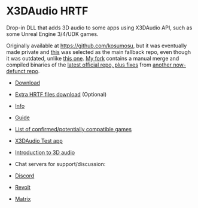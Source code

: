 # X3DAudio HRTF

Drop-in DLL that adds 3D audio to some apps using X3DAudio API, such as some Unreal Engine 3/4/UDK games.  

Originally available at https://github.com/kosumosu, but it was eventually made private and [this](https://github.com/HungryDoctor/x3daudio1_7_hrtf) was selected as the main fallback repo, even though it was outdated, unlike [this one](https://github.com/clayne/x3daudio1_7_hrtf). [My fork](https://github.com/ThreeDeeJay/x3daudio1_7_hrtf/releases) contains a manual merge and compiled binaries of the [latest official repo, plus fixes](https://github.com/clayne/x3daudio1_7_hrtf/compare/master...ThreeDeeJay:x3daudio1_7_hrtf:master) from [another now-defunct repo](https://github.com/jimmon89/x3daudio1_7_hrtf).

- [Download](https://github.com/ThreeDeeJay/x3daudio1_7_hrtf/releases)
- [Extra HRTF files download](https://kutt.it/FindX3DAudioHRTFHRIR) (Optional)
- [Info](https://airtable.com/appayGNkn3nSuXkaz/shrqognt6657fDCIT/tblNnVIN3hWOpI0sB/viw4qgjmLlrCm7sTK/recQfMQuFbg6TkA4F)   
- [Guide](https://airtable.com/appayGNkn3nSuXkaz/shrUtry8KIFyohJl1/tblNnVIN3hWOpI0sB/viwIZCSU55F9PByA7/recQfMQuFbg6TkA4F)  
- [List of confirmed/potentially compatible games](https://airtable.com/appayGNkn3nSuXkaz/shr27rc9Xlto5EQ6W)  
- [X3DAudio Test app](https://airtable.com/appayGNkn3nSuXkaz/shrpPCOJwJiA8T8Hr/tbl3TyLn23qfBWZTz/viwEFl4VhIITjGRw1/reccO5t2Iw3qeVnKr)  

- [Introduction to 3D audio](https://kutt.it/Binaural)
- Chat servers for support/discussion: 
 - [Discord](https://kutt.it/BinauralDiscord)    
 - [Revolt](https://kutt.it/BinauralRevolt)    
 - [Matrix](https://kutt.it/BinauralMatrix)   

